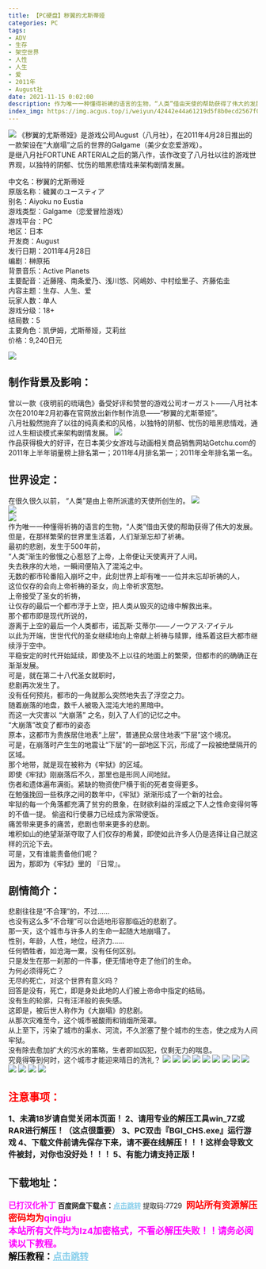 ```yaml
---
title: 【PC硬盘】秽翼的尤斯蒂娅
categories: PC
tags:
- ADV
- 生存
- 架空世界
- 人性
- 人生
- 爱
- 2011年
- August社
date: 2021-11-15 0:02:00
description: 作为唯一一种懂得祈祷的语言的生物，“人类”借由天使的帮助获得了伟大的发展。但是，在那样繁荣的世界里生活着，人们渐渐忘却了祈祷。 最初的悲剧，发生于500年前，“人类”渐生的傲慢之心惹怒了上帝，上帝便让天使离开了人间。失去秩序的大地，一瞬间便陷入了混沌之中。     
index_img: https://img.acgus.top/i/weiyun/42442e44a61219d5f8b0ecd2567f098b7c34aeeb41314c36259628c5b480360ca757b066fef344e5db5fefbb1478a3ae.webp
---
```

![](https://img.acgus.top/i/weiyun/42442e44a61219d5f8b0ecd2567f098b7c34aeeb41314c36259628c5b480360ca757b066fef344e5db5fefbb1478a3ae.webp)
《秽翼的尤斯蒂娅》是游戏公司August（八月社），在2011年4月28日推出的一款架设在“大崩塌”之后的世界的Galgame（美少女恋爱游戏）。     
是继八月社FORTUNE ARTERIAL之后的第八作，该作改变了八月社以往的游戏世界观，以独特的阴郁、忧伤的暗黑悲情戏来架构剧情发展。

中文名：秽翼的尤斯蒂娅     
原版名称：穢翼のユースティア     
别名：Aiyoku no Eustia     
游戏类型：Galgame（恋爱冒险游戏）     
游戏平台：PC     
地区：日本          
开发商：August     
发行日期：2011年4月28日     
编剧：榊原拓     
背景音乐：Active Planets     
主要配音：近藤隆、南条爱乃、浅川悠、冈嶋妙、中村绘里子、齐藤佑圭     
内容主题：生存、人生、爱     
玩家人数：单人     
游戏分级：18+     
结局数：5     
主要角色：凯伊姆，尤斯蒂娅，艾莉丝     
价格：9,240日元

![](https://cdn.jsdelivr.net/gh/n0099/syzx.me@1/18fadeddaed9d2408bd648ca0cb1eb27.webp.webp)
## **制作背景及影响：**
曾以一款《夜明前的琉璃色》备受好评和赞誉的游戏公司オーガスト——八月社本次在2010年2月初春在官网放出新作制作消息——“秽翼的尤斯蒂娅”。     
八月社毅然抛弃了以往的纯真柔和的风格，以独特的阴郁、忧伤的暗黑悲情戏，通过人生相谈模式来架构剧情发展。
![](https://img.acgus.top/i/weiyun/25bc689ceb4f77d288b5a1ebf00f3146cf5e3ec0ed57afdfbb35a0a1660a0f3e6539a7a47492f859e29a59c19c19ca77.webp)  
作品获得极大的好评，在日本美少女游戏与动画相关商品销售网站Getchu.com的2011年上半年销量榜上排名第一；2011年4月排名第一；2011年全年排名第一名。  

## **世界设定：**
在很久很久以前， “人类”是由上帝所派遣的天使所创生的。
![](https://img.acgus.top/i/weiyun/4d666b8f7b0c1684d911407b02796b74ebdbb7cf399e4bd57fc4f879ce23fabacc0f78dfcc8a24a1bbd6a0040e743712.webp)  
![](https://img.acgus.top/i/weiyun/80325ac98891a9ec71cc216313b86c7cf99623451af89af7dc68c34afbb28c16dfed0f020fa7a5dadf2dcced29ab02d4.webp)  
![](https://img.acgus.top/i/weiyun/33ff1d8f4806c377356c22353f4b684881d53a51175b863bc93e7e76153215bb8df1fd55d36f4c0b3abd9a0062776e6d.webp)  
作为唯一一种懂得祈祷的语言的生物，“人类”借由天使的帮助获得了伟大的发展。     
但是，在那样繁荣的世界里生活着，人们渐渐忘却了祈祷。     
最初的悲剧，发生于500年前，     
“人类”渐生的傲慢之心惹怒了上帝，上帝便让天使离开了人间。     
失去秩序的大地，一瞬间便陷入了混沌之中。     
无数的都市轮番陷入崩坏之中，此刻世界上却有唯一一位并未忘却祈祷的人，     
这位仅存的会向上帝祈祷的圣女，向上帝祈求宽恕。     
上帝接受了圣女的祈祷，     
让仅存的最后一个都市浮于上空，把人类从毁灭的边缘中解救出来。     
那个都市即是现代所说的，     
游离于上空的最后一个人类都市，诺瓦斯·艾蒂尔——ノ一ウアス·アイテル     
以此为开端，世世代代的圣女继续地向上帝献上祈祷与赎罪，维系着这巨大都市继续浮于空中。     
平稳安定的时代开始延续，即使及不上以往的地面上的繁荣，但都市的的确确正在渐渐发展。     
可是，就在第二十八代圣女就职时，     
悲剧再次发生了。     
没有任何预兆，都市的一角就那么突然地失去了浮空之力。     
随着崩落的地盘，数千人被吸入混沌大地的黑暗中。     
而这一大灾害以 “大崩落” 之名，刻入了人们的记忆之中。     
“大崩落”改变了都市的姿态     
原本，这都市为贵族居住地表“上层”，普通民众居住地表“下层”这个境况。     
可是，在崩落时产生生的地震让“下层”的一部地区下沉，形成了一段被绝壁隔开的区域。     
那个地带，就是现在被称为《牢狱》的区域。     
即使《牢狱》刚崩落后不久，那里也是形同人间地狱。     
伤者和遗体遍布满街。紧缺的物资使尸横于街的死者变得更多。     
在勉强挽回一些秩序之间的数年中，《牢狱》渐渐形成了一个新的社会。     
牢狱的每一个角落都充满了贫穷的景象，在财欲利益的淫威之下人之性命变得何等的不值一提。
偷盗和行使暴力已经成为家常便饭。     
痛苦带来更多的痛苦，悲剧也带来更多的悲剧。     
堆积如山的绝望渐渐夺取了人们仅存的希冀，即使如此许多人仍是选择让自己就这样的沉沦下去。     
可是，又有谁能责备他们呢？     
因为，那即为《牢狱》里的 『日常』。

## **剧情简介：**
悲剧往往是“不合理”的，不过……     
也没有这么多“不合理”可以合适地形容那临近的悲剧了。     
那一天，这个城市与许多人的生命一起随大地崩塌了。     
性别，年龄，人性，地位，经济力……     
任何牺牲者，如沧海一粟，没有任何区别。     
只是发生在那一刹那的一件事，便无情地夺走了他们的生命。     
为何必须得死亡？     
无尽的死亡，对这个世界有意义吗？     
回答是没有，死亡，即是身处此地的人们被上帝命中指定的结局。     
没有生的轮廓，只有汪洋般的丧失感。     
这即是，被后世人称作为《大崩塌》的悲剧。     
从那次灾难至今，这个城市被酸雨和销烟所笼罩。     
从上至下，污染了城市的渠水、河流，不久淤塞了整个城市的生态，使之成为人间牢狱。     
没有除去愈加扩大的污水的策略，生者即如囚犯，仅剩无力的喘息。     
究竟得等到何时，这个城市才能迎来晴日的洗礼？
![](https://img.acgus.top/i/weiyun/5f0c5be48da0fbbcb03e63a87753bf03d146d84fa9f17817623926d8378c1746728c666135e561a94bdab6ea6dac7bc0.webp)
![](https://img.acgus.top/i/weiyun/e3193163750e5eaf347de5f8350b3bc6450e4db1ec01a4d34c29b80d3ead79bb648ebdd59c930a98721fa6ebdec9c0a6.webp)
![](https://img.acgus.top/i/weiyun/a553b60f65591c659bab2df7b19a97b53dd4b9b464390e07ca7eea5fad6ce5727840bffe86b98bc1641b1c6ec6ca210c.webp)
![](https://img.acgus.top/i/weiyun/3a4b8de1a737d3dbdb426cc6b19ef8552441f7d34dc52d3ce1048a9e673bacd4bf677a830bfff2c04dc29846cda68a9d.webp)
![](https://img.acgus.top/i/weiyun/27cdb175f55c62ea824f26a88b73dbb36c9a19b7118191801bd33c86dd6405625f005585ee1744d1d07f7edfb287d068.webp)
![](https://img.acgus.top/i/weiyun/ae043bbce7fd69d8e60dde8d68215eccb4a78cb66bd6feb5444e5a009b151fa9024153fb85396f337a677f3f018f0d96.webp)
![](https://img.acgus.top/i/weiyun/c0bb5c6ba30cc281fea8bc2e84bc880dee5744da52e3266b4ab57a233d0efa270a5485f00435a735c5662ff0386f3dab.webp)
![](https://img.acgus.top/i/weiyun/e68639de2f62143ad9aa965df888fe0b42de6499d551d4b9dd418a680d63383ec8ea6ea35a239a6b6e3e07c15300daca.webp)
![](https://img.acgus.top/i/weiyun/1d984f99c0df56dfff72bbf2aa7ed7079aca1f98c12b4e06785c1c431e189b7b158aa318d93f708c1a95a7382fb10c15.webp)
![](https://img.acgus.top/i/weiyun/b6032170ccf3d4d65f9f5ca2073c9243e3b51d30e724111d78d7337115389d10dd9db6ad14f65576a5c2ba172c64678e.webp)
![](https://img.acgus.top/i/weiyun/713591fea7aa57f8e355ed45eef207e23fa9874e552d27eed5074040fb7ece3ca26ed0387e838d1cfe6c23e29cec6482.webp)
![](https://img.acgus.top/i/weiyun/3f678ec111676e63a94291ac4ab871d1d0c4f5d4d91d4bec0ca201bf5ac69cb996374126423581f13a5d4ba03e92b4e1.webp)
![](https://s-1300371474.file.myqcloud.com/thumbnails/800/webp/18fadeddaed9d2408bd648ca0cb1eb27.webp.webp)




## <font color=#FF0000 >注意事项：</font>
<font size=3><b>1、未满18岁请自觉关闭本页面！
2、请用专业的解压工具win_7Z或RAR进行解压！（这点很重要）
3、PC双击『BGI_CHS.exe』运行游戏
4、下载文件前请先保存下来，请不要在线解压！！！这样会导致文件被封，对你也没好处！！！
5、有能力请支持正版！</b></font>

## 下载地址：
<font color=#FF00FF size=3>**已打汉化补丁**</font>
<b>百度网盘下载点：</b><a href="https://pan.baidu.com/s/1EZKVJwMkbH1ZreFJu7Jylg?pwd=7729" style="color: #87CEEB;"><b>点击跳转</b></a> 提取码:7729
<a style="padding: 0" href="https://post.qingju.org/AD/"><img style="max-width:100%" src="https://img.acgus.top/i/2024/07/478f689b8021d8d499ab43d21acf137a.gif" alt=""></a>
<b><font color=#FF0000 size=4>网站所有资源解压密码均为</b></font><b><font color=#FF00FF size=4>qingju</font><font color=#FF0000 ></font></b><br><b><font color=#FF00FF size=4>本站所有文件均为lz4加密格式，不看必解压失败！！请务必阅读以下教程。</b></font><br><b><font color=#000 size=4>解压教程：</b><a href="https://post.qingju.org/tutorial/000/" style="color: #87CEEB;"><b>点击跳转</b></a>